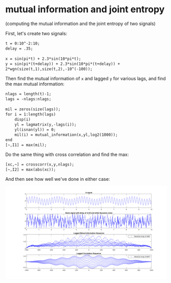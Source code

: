 # mutual information and joint entropy
(computing the mutual information and the joint entropy of two signals)

First, let's create two signals:

    t = 0:10^-2:10;
    delay = .35;

    x = sin(pi*t) + 2.3*sin(10*pi*t);
    y = sin(pi*(t+delay)) + 2.3*sin(10*pi*(t+delay)) + 2*wgn(size(t,1),size(t,2),-10^(-100));

Then find the mutual information of `x` and lagged `y` for various lags, and find the max mutual information:

    nlags = length(t)-1;
    lags = -nlags:nlags;

    mil = zeros(size(lags));
    for i = 1:length(lags)
        disp(i)
        yl = lagmatrix(y,-lags(i));
        yl(isnan(yl)) = 0;
        mil(i) = mutual_information(x,yl,log2(1000));
    end
    [~,I1] = max(mil);

Do the same thing with cross correlation and find the max:
    
    [xc,~] = crosscorr(x,y,nlags);
    [~,I2] = max(abs(xc));

And then see how well we've done in either case:

![example](lag_test.png)
 
